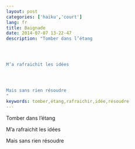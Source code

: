 ```yaml
---
layout: post
categories: ['haiku','court']
lang: fr
title: Baignade
date: 2014-07-07 13-22-47
description: "Tomber dans l’étang




M’a rafraichit les idées




Mais sans rien résoudre
"
keywords: tomber,étang,rafraichir,idée,résoudre
---
```

Tomber dans l’étang

M’a rafraichit les idées

Mais sans rien résoudre
